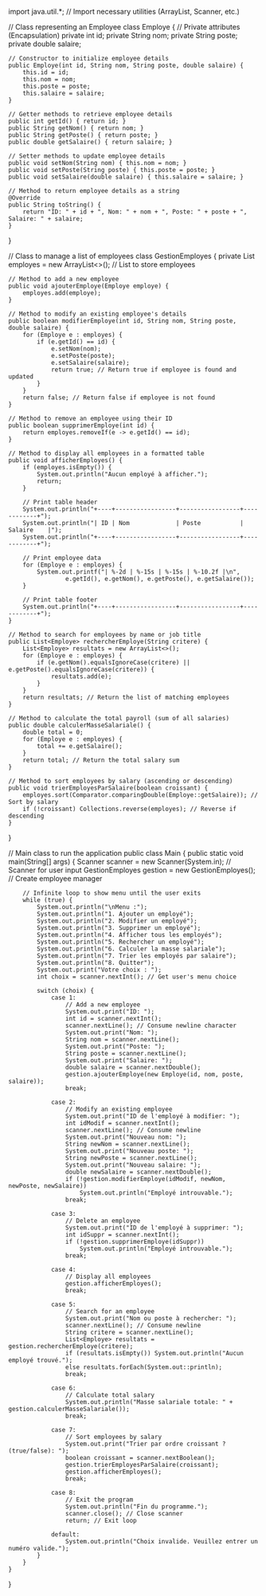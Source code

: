 import java.util.*; // Import necessary utilities (ArrayList, Scanner, etc.)

// Class representing an Employee
class Employe {
    // Private attributes (Encapsulation)
    private int id;
    private String nom;
    private String poste;
    private double salaire;

    // Constructor to initialize employee details
    public Employe(int id, String nom, String poste, double salaire) {
        this.id = id;
        this.nom = nom;
        this.poste = poste;
        this.salaire = salaire;
    }

    // Getter methods to retrieve employee details
    public int getId() { return id; }
    public String getNom() { return nom; }
    public String getPoste() { return poste; }
    public double getSalaire() { return salaire; }

    // Setter methods to update employee details
    public void setNom(String nom) { this.nom = nom; }
    public void setPoste(String poste) { this.poste = poste; }
    public void setSalaire(double salaire) { this.salaire = salaire; }

    // Method to return employee details as a string
    @Override
    public String toString() {
        return "ID: " + id + ", Nom: " + nom + ", Poste: " + poste + ", Salaire: " + salaire;
    }
}

// Class to manage a list of employees
class GestionEmployes {
    private List<Employe> employes = new ArrayList<>(); // List to store employees

    // Method to add a new employee
    public void ajouterEmploye(Employe employe) {
        employes.add(employe);
    }

    // Method to modify an existing employee's details
    public boolean modifierEmploye(int id, String nom, String poste, double salaire) {
        for (Employe e : employes) {
            if (e.getId() == id) {
                e.setNom(nom);
                e.setPoste(poste);
                e.setSalaire(salaire);
                return true; // Return true if employee is found and updated
            }
        }
        return false; // Return false if employee is not found
    }

    // Method to remove an employee using their ID
    public boolean supprimerEmploye(int id) {
        return employes.removeIf(e -> e.getId() == id);
    }

    // Method to display all employees in a formatted table
    public void afficherEmployes() {
        if (employes.isEmpty()) {
            System.out.println("Aucun employé à afficher.");
            return;
        }

        // Print table header
        System.out.println("+----+-----------------+-----------------+------------+");
        System.out.println("| ID | Nom             | Poste           | Salaire    |");
        System.out.println("+----+-----------------+-----------------+------------+");

        // Print employee data
        for (Employe e : employes) {
            System.out.printf("| %-2d | %-15s | %-15s | %-10.2f |\n",
                    e.getId(), e.getNom(), e.getPoste(), e.getSalaire());
        }

        // Print table footer
        System.out.println("+----+-----------------+-----------------+------------+");
    }

    // Method to search for employees by name or job title
    public List<Employe> rechercherEmploye(String critere) {
        List<Employe> resultats = new ArrayList<>();
        for (Employe e : employes) {
            if (e.getNom().equalsIgnoreCase(critere) || e.getPoste().equalsIgnoreCase(critere)) {
                resultats.add(e);
            }
        }
        return resultats; // Return the list of matching employees
    }

    // Method to calculate the total payroll (sum of all salaries)
    public double calculerMasseSalariale() {
        double total = 0;
        for (Employe e : employes) {
            total += e.getSalaire();
        }
        return total; // Return the total salary sum
    }

    // Method to sort employees by salary (ascending or descending)
    public void trierEmployesParSalaire(boolean croissant) {
        employes.sort(Comparator.comparingDouble(Employe::getSalaire)); // Sort by salary
        if (!croissant) Collections.reverse(employes); // Reverse if descending
    }
}

// Main class to run the application
public class Main {
    public static void main(String[] args) {
        Scanner scanner = new Scanner(System.in); // Scanner for user input
        GestionEmployes gestion = new GestionEmployes(); // Create employee manager

        // Infinite loop to show menu until the user exits
        while (true) {
            System.out.println("\nMenu :");
            System.out.println("1. Ajouter un employé");
            System.out.println("2. Modifier un employé");
            System.out.println("3. Supprimer un employé");
            System.out.println("4. Afficher tous les employés");
            System.out.println("5. Rechercher un employé");
            System.out.println("6. Calculer la masse salariale");
            System.out.println("7. Trier les employés par salaire");
            System.out.println("8. Quitter");
            System.out.print("Votre choix : ");
            int choix = scanner.nextInt(); // Get user's menu choice

            switch (choix) {
                case 1:
                    // Add a new employee
                    System.out.print("ID: ");
                    int id = scanner.nextInt();
                    scanner.nextLine(); // Consume newline character
                    System.out.print("Nom: ");
                    String nom = scanner.nextLine();
                    System.out.print("Poste: ");
                    String poste = scanner.nextLine();
                    System.out.print("Salaire: ");
                    double salaire = scanner.nextDouble();
                    gestion.ajouterEmploye(new Employe(id, nom, poste, salaire));
                    break;

                case 2:
                    // Modify an existing employee
                    System.out.print("ID de l'employé à modifier: ");
                    int idModif = scanner.nextInt();
                    scanner.nextLine(); // Consume newline
                    System.out.print("Nouveau nom: ");
                    String newNom = scanner.nextLine();
                    System.out.print("Nouveau poste: ");
                    String newPoste = scanner.nextLine();
                    System.out.print("Nouveau salaire: ");
                    double newSalaire = scanner.nextDouble();
                    if (!gestion.modifierEmploye(idModif, newNom, newPoste, newSalaire))
                        System.out.println("Employé introuvable.");
                    break;

                case 3:
                    // Delete an employee
                    System.out.print("ID de l'employé à supprimer: ");
                    int idSuppr = scanner.nextInt();
                    if (!gestion.supprimerEmploye(idSuppr))
                        System.out.println("Employé introuvable.");
                    break;

                case 4:
                    // Display all employees
                    gestion.afficherEmployes();
                    break;

                case 5:
                    // Search for an employee
                    System.out.print("Nom ou poste à rechercher: ");
                    scanner.nextLine(); // Consume newline
                    String critere = scanner.nextLine();
                    List<Employe> resultats = gestion.rechercherEmploye(critere);
                    if (resultats.isEmpty()) System.out.println("Aucun employé trouvé.");
                    else resultats.forEach(System.out::println);
                    break;

                case 6:
                    // Calculate total salary
                    System.out.println("Masse salariale totale: " + gestion.calculerMasseSalariale());
                    break;

                case 7:
                    // Sort employees by salary
                    System.out.print("Trier par ordre croissant ? (true/false): ");
                    boolean croissant = scanner.nextBoolean();
                    gestion.trierEmployesParSalaire(croissant);
                    gestion.afficherEmployes();
                    break;

                case 8:
                    // Exit the program
                    System.out.println("Fin du programme.");
                    scanner.close(); // Close scanner
                    return; // Exit loop

                default:
                    System.out.println("Choix invalide. Veuillez entrer un numéro valide.");
            }
        }
    }
}

